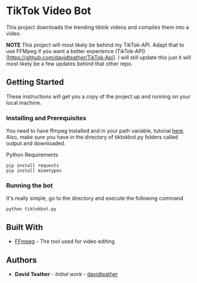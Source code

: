 # TikTok Video Bot

This project downloads the trending tiktok videos and compiles them into a video.

**NOTE** This project will most likely be behind my TikTok-API. Adapt that to use FFMpeg if you want a better experience (TikTok-API)[https://github.com/davidteather/TikTok-Api]. I will still update this just it will most likely be a few updates behind that other repo.

## Getting Started

These instructions will get you a copy of the project up and running on your local machine.

### Installing and Prerequisites

You need to have ffmpeg installed and in your path variable, tutorial [here](https://www.thewindowsclub.com/how-to-install-ffmpeg-on-windows-10).
Also, make sure you have in the directory of tiktokbot.py folders called output and downloaded.

Python Requirements
```
pip install requests
pip install mimetypes
```

### Running the bot

It's really simple, go to the directory and execute the following command

```
python tiktokbot.py
```

## Built With

* [FFmpeg](https://ffmpeg.org/) - The tool used for video editing

## Authors

* **David Teather** - *Initial work* - [davidteather](https://github.com/davidteather)
